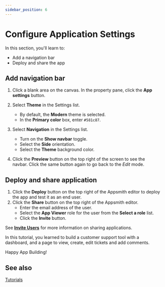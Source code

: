 ```yaml
---
sidebar_position: 6
---
```


# Configure Application Settings

In this section, you'll learn to:
* Add a navigation bar
* Deploy and share the app

## Add navigation bar

1. Click a blank area on the canvas. In the property pane, click the **App settings** button.

2. Select **Theme** in the Settings list.
    - By default, the **Modern** theme is selected.
    - In the **Primary color** box, enter `#581c87`.

3. Select **Navigation** in the Settings list.
    - Turn on the **Show navbar** toggle.
    - Select the **Side** orientation.
    - Select the **Theme** background color.

4. Click the **Preview** button on the top right of the screen to see the navbar. Click the same button again to go back to the *Edit* mode.

## Deploy and share application

1. Click the **Deploy** button on the top right of the Appsmith editor to deploy the app and test it as an end user. 
2. Click the **Share** button on the top right of the Appsmith editor.
    * Enter the email address of the user.
    * Select the **App Viewer** role for the user from the **Select a role** list.
    * Click the **Invite** button.

See [**Invite Users**](/advanced-concepts/invite-users) for more information on sharing applications.

In this tutorial, you learned to build a customer support tool with a dashboard, and a page to view, create, edit tickets and add comments. 

Happy App Building!

## See also
[Tutorials](/getting-started/tutorials)